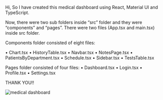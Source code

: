 Hi, 
So I have created this medical dashboard using React, Material UI and TypeScript.

Now, there were two sub folders inside “src” folder and they were “components” and “pages”. 
There were two files (App.tsx and main.tsx) inside src folder. 

Components folder consisted of eight files: 

• Chart.tsx 
• HistoryTable.tsx 
• Navbar.tsx 
• NotesPage.tsx 
• PatientsByDepartment.tsx 
• Schedule.tsx 
• Sidebar.tsx 
• TestsTable.tsx 

Pages folder consisted of four files: 
• Dashboard.tsx 
• Login.tsx 
• Profile.tsx 
• Settings.tsx 

THANK YOU!!


![medical dashboard](https://github.com/user-attachments/assets/10d0aa77-721f-4ed5-8693-0364fbfa2ac8)

